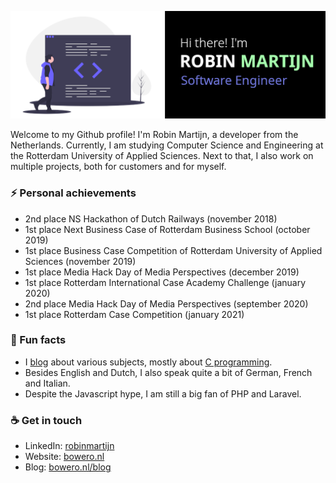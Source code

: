 <img src= "https://github.com/Bowero/Bowero/blob/master/banner.png"></img>


Welcome to my Github profile! I'm Robin Martijn, a developer from the Netherlands. Currently, I am studying Computer Science and Engineering at the Rotterdam University of Applied Sciences. Next to that, I also work on multiple projects, both for customers and for myself.

### ⚡ Personal achievements
- 2nd place NS Hackathon of Dutch Railways (november 2018)
- 1st place Next Business Case of Rotterdam Business School (october 2019)
- 1st place Business Case Competition of Rotterdam University of Applied Sciences (november 2019)
- 1st place Media Hack Day of Media Perspectives (december 2019)
- 1st place Rotterdam International Case Academy Challenge (january 2020)
- 2nd place Media Hack Day of Media Perspectives (september 2020)
- 1st place Rotterdam Case Competition (january 2021)

### 🌴 Fun facts
- I [blog](https://bowero.nl/blog/) about various subjects, mostly about [C programming](https://bowero.nl/blog/category/c/).
- Besides English and Dutch, I also speak quite a bit of German, French and Italian.
- Despite the Javascript hype, I am still a big fan of PHP and Laravel.

### ☕ Get in touch
- LinkedIn: [robinmartijn](https://www.linkedin.com/in/robinmartijn/)
- Website: [bowero.nl](https://bowero.nl/)
- Blog: [bowero.nl/blog](https://bowero.nl/blog)
